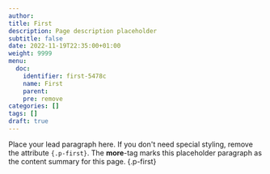```yaml
---
author:
title: First
description: Page description placeholder
subtitle: false
date: 2022-11-19T22:35:00+01:00 
weight: 9999
menu:
  doc:
    identifier: first-5478c
    name: First
    parent: 
    pre: remove
categories: []
tags: []
draft: true
---
```


Place your lead paragraph here. If you don't need special styling, remove the attribute `{.p-first}`. The **more**-tag marks this placeholder paragraph as the content summary for this page.
{.p-first} <!--more-->
